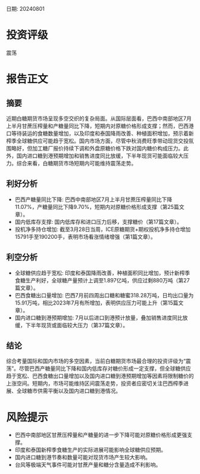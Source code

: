 
日期: 20240801

# 投资评级

震荡

# 报告正文

## 摘要

近期白糖期货市场呈现多空交织的复杂局面。从国际层面看，巴西中南部地区7月上半月甘蔗压榨量和产糖量同比下降，短期内对原糖价格形成支撑；然而，巴西港口等待装运的食糖数量增加，以及印度和泰国降雨改善、种植面积增加，预示着新榨季全球糖供应可能趋于宽松。国内市场方面，尽管中秋消费旺季带动现货交投氛围略好，但加工糖厂报价持续下调和外盘原糖价格下跌对国内糖价构成压力。此外，国内进口糖到港预期增加和销售进度同比放缓，下半年现货可能面临较大压力。综合来看，白糖期货市场短期内可能维持震荡走势。

## 利好分析

* 巴西产糖量同比下降: 巴西中南部地区7月上半月甘蔗压榨量同比下降11.07%，产糖量同比下降9.70%，短期内对原糖价格形成支撑（第25篇文章）。
* 国内低库存支撑: 国内低库存和进口压力后移，支撑糖价（第17篇文章）。
* 投机净多持仓增加: 截至3月28日当周，ICE原糖期货+期权投机净多持仓增加15791手至190200手，表明市场看涨情绪增强（第1篇文章）。

## 利空分析

* 全球糖供应趋于宽松: 印度和泰国降雨改善，种植面积同比增加，预计新榨季食糖生产利好，全球糖产量预计上调至1.897亿吨，供应过剩880万吨（第27篇文章）。
* 巴西食糖出口量增加: 巴西7月前四周出口糖和糖蜜318.28万吨，日均出口量为15.91万吨，相比2023年7月有所增加，表明供应压力可能上升（第15篇文章）。
* 国内进口糖到港预期增加: 7月以后进口到港预计放量，叠加销售进度同比放缓，下半年现货或面临较大压力（第37篇文章）。

## 结论

综合考量国际和国内市场的多空因素，当前白糖期货市场最合理的投资评级为“震荡”。尽管巴西产糖量同比下降和国内低库存对糖价形成一定支撑，但全球糖供应趋于宽松、巴西食糖出口量增加以及国内进口糖到港预期增加等因素将限制糖价的上涨空间。短期内，市场可能维持区间震荡走势，投资者应密切关注巴西榨季进展、全球糖市供需平衡以及国内进口糖到港情况。

# 风险提示

* 巴西中南部地区甘蔗压榨量和产糖量的进一步下降可能对原糖价格形成更强支撑。
* 印度和泰国新榨季食糖生产的实际进展可能影响全球糖供应预期。
* 国内进口糖到港节奏和数量可能对现货市场产生较大影响。
* 台风等极端天气事件可能对甘蔗产量和糖分含量造成不利影响。
